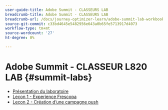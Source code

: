 ```yaml
---
user-guide-title: Adobe Summit - CLASSEURS LAB
breadcrumb-title: Adobe Summit - CLASSEURS LAB
breadcrumb-url: /docs/journey-optimizer-learn/adobe-summit-lab-workbooks/overview.html
source-git-commit: c33bd4645e5482956e643a0b65fe5713917d4073
workflow-type: tm+mt
source-wordcount: '27'
ht-degree: 0%

---
```



# Adobe Summit - CLASSEUR L820 LAB {#summit-labs}

+ [Présentation du laboratoire](/help/summit/l820-lab-workbook/lab-overview.md)
+ [Leçon 1 - Experience Frescopa](/help/summit/l820-lab-workbook/lesson-1-experience-frescopa.md)
+ [Leçon 2 - Création d’une campagne push](/help/summit/l820-lab-workbook/lesson-2-create-a-push-campaign.md)
